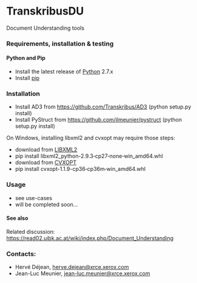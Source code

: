 # TranskribusDU
Document Understanding tools

### Requirements, installation & testing

#### Python and Pip

* Install the latest release of [Python] 2.7.x
* Install [pip]

### Installation

* Install AD3 from https://github.com/Transkribus/AD3  (python setup.py install)
* Install PyStruct from https://github.com/jlmeunier/pystruct   (python setup.py install)

On Windows, installing libxml2 and cvxopt may require those steps:
* download from [LIBXML2]
* pip install libxml2_python-2.9.3‑cp27‑none‑win_amd64.whl
* download from [CVXOPT]
* pip install  cvxopt-1.1.9-cp36‑cp36m‑win_amd64.whl  

### Usage
 * see use-cases
 * will be completed soon...  

#### See also
Related discussion: <https://read02.uibk.ac.at/wiki/index.php/Document_Understanding>

### Contacts:
 * Hervé Déjean, herve.dejean@xrce.xerox.com
 * Jean-Luc Meunier, jean-luc.meunier@xrce.xerox.com


[Python]: <https://www.python.org>
[Pip]: <https://pip.pypa.io/en/stable/installing/>
[AD3]: <https://github.com/andre-martins/AD3/archive/master.zip>
[CVXOPT]: <http://www.lfd.uci.edu/%7Egohlke/pythonlibs/#cvxopt>
[LIBXML2]: <http://www.lfd.uci.edu/~gohlke/pythonlibs/#libxml-python>
